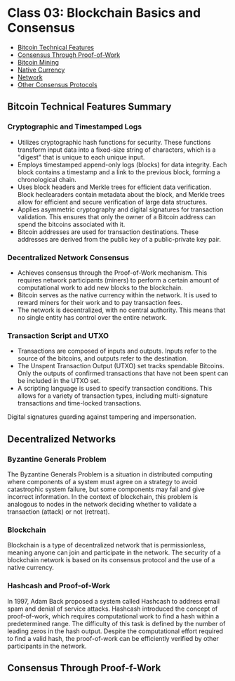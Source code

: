 # Class 03: Blockchain Basics and Consensus
- [Bitcoin Technical Features](bitcoin-technical-features)
- [Consensus Through Proof-of-Work](#consensus-through-proof-of-work)
- [Bitcoin Mining](#bitcoin-mining)
- [Native Currency](#native-currency)
- [Network](#network)
- [Other Consensus Protocols](#other-consensus-protocols)

## Bitcoin Technical Features Summary

### Cryptographic and Timestamped Logs
- Utilizes cryptographic hash functions for security. These functions transform input data into a fixed-size string of characters, which is a "digest" that is unique to each unique input.
- Employs timestamped append-only logs (blocks) for data integrity. Each block contains a timestamp and a link to the previous block, forming a chronological chain.
- Uses block headers and Merkle trees for efficient data verification. Block heclearaders contain metadata about the block, and Merkle trees allow for efficient and secure verification of large data structures.
- Applies asymmetric cryptography and digital signatures for transaction validation. This ensures that only the owner of a Bitcoin address can spend the bitcoins associated with it.
- Bitcoin addresses are used for transaction destinations. These addresses are derived from the public key of a public-private key pair.

### Decentralized Network Consensus
- Achieves consensus through the Proof-of-Work mechanism. This requires network participants (miners) to perform a certain amount of computational work to add new blocks to the blockchain.
- Bitcoin serves as the native currency within the network. It is used to reward miners for their work and to pay transaction fees.
- The network is decentralized, with no central authority. This means that no single entity has control over the entire network.

### Transaction Script and UTXO
- Transactions are composed of inputs and outputs. Inputs refer to the source of the bitcoins, and outputs refer to the destination.
- The Unspent Transaction Output (UTXO) set tracks spendable Bitcoins. Only the outputs of confirmed transactions that have not been spent can be included in the UTXO set.
- A scripting language is used to specify transaction conditions. This allows for a variety of transaction types, including multi-signature transactions and time-locked transactions.

Digital signatures guarding against tampering and impersonation.
## Decentralized Networks

### Byzantine Generals Problem
The Byzantine Generals Problem is a situation in distributed computing where components of a system must agree on a strategy to avoid catastrophic system failure, but some components may fail and give incorrect information. In the context of blockchain, this problem is analogous to nodes in the network deciding whether to validate a transaction (attack) or not (retreat).

### Blockchain
Blockchain is a type of decentralized network that is permissionless, meaning anyone can join and participate in the network. The security of a blockchain network is based on its consensus protocol and the use of a native currency.

### Hashcash and Proof-of-Work
In 1997, Adam Back proposed a system called Hashcash to address email spam and denial of service attacks. Hashcash introduced the concept of proof-of-work, which requires computational work to find a hash within a predetermined range. The difficulty of this task is defined by the number of leading zeros in the hash output. Despite the computational effort required to find a valid hash, the proof-of-work can be efficiently verified by other participants in the network.

## Consensus Through Proof-f-Work
